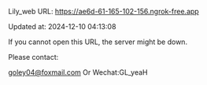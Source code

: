 Lily_web URL: https://ae6d-61-165-102-156.ngrok-free.app

Updated at: 2024-12-10 04:13:08

If you cannot open this URL, the server might be down.

Please contact: 

goley04@foxmail.com Or Wechat:GL_yeaH